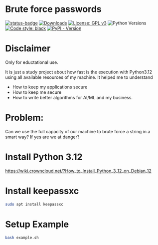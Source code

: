 # Brute force passwords

[![status-badge](https://ci.codeberg.org/api/badges/cap_jmk/kokushibyo/status.svg)](https://ci.codeberg.org/cap_jmk/kokushibyo)
[![Downloads](https://static.pepy.tech/personalized-badge/kokushibyo?period=total&units=international_system&left_color=orange&right_color=blue&left_text=Downloads)](https://pepy.tech/project/kokushibyo)
[![License: GPL v3](https://img.shields.io/badge/License-GPL_v3-blue.svg)](https://www.gnu.org/licenses/gpl-3.0)
![Python Versions](https://img.shields.io/badge/python-3.8%20%7C%203.9%20%7C%203.10%20%7C%203.11%20%7C-blue)
<a href="https://github.com/psf/black"><img alt="Code style: black" src="https://img.shields.io/badge/code%20style-black-000000.svg"></a>
[![PyPI - Version](https://img.shields.io/pypi/v/kokushibyo.svg)](https://pypi.org/project/kokushibyo)



# Disclaimer

Only for eductational use.

It is just a study project about how fast is the execution with Python3.12 using all available resources
of my machine. It helped me to understand 

* How to keep my applications secure
* How to keep me secure
* How to write better algorithms for AI/ML and my business. 


# Problem: 

Can we use the full capacity of our machine to brute force a string in a smart way? If yes are we at
danger? 

# Install Python 3.12


https://wiki.crowncloud.net/?How_to_Install_Python_3_12_on_Debian_12


# Install keepassxc 

```bash
sudo apt install keepassxc
```

# Setup Example 

```bash
bash example.sh
```
